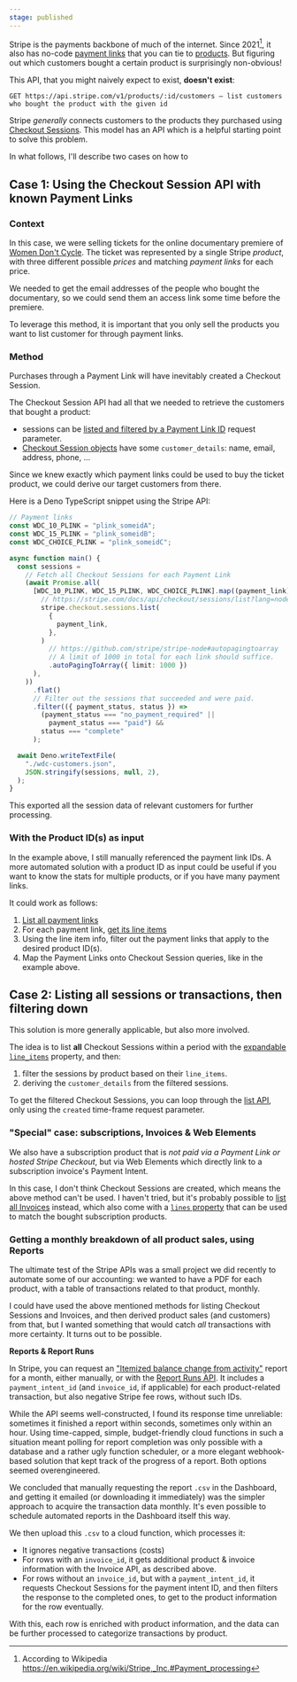 ```yaml
---
stage: published
---
```

Stripe is the payments backbone of much of the internet. Since 2021[^1], it also has no-code [payment links](https://stripe.com/docs/api/payment_links/payment_links?lang=node) that you can tie to [products](https://stripe.com/docs/api/products?lang=node). But figuring out which customers bought a certain product is surprisingly non-obvious!

This API, that you might naively expect to exist, **doesn't exist**:
```
GET https://api.stripe.com/v1/products/:id/customers — list customers who bought the product with the given id
```

Stripe *generally* connects customers to the products they purchased using [Checkout Sessions](https://docs.stripe.com/api/checkout/sessions/object). This model has an API which is a helpful starting point to solve this problem.

In what follows, I'll describe two cases on how to

## Case 1: Using the Checkout Session API with known Payment Links

### Context
In this case, we were selling tickets for the online documentary premiere of [Women Don't Cycle](https://womendontcycle.com). The ticket was represented by a single Stripe *product*, with three different possible *prices* and matching *payment links* for each price.

We needed to get the email addresses of the people who bought the documentary, so we could send them an access link some time before the premiere.

To leverage this method, it is important that you only sell the products you want to list customer for through payment links.
### Method

Purchases through a Payment Link will have inevitably created a Checkout Session.

The Checkout Session API had all that we needed to retrieve the customers that bought a product:
- sessions can be [listed and filtered by a Payment Link ID](https://stripe.com/docs/api/checkout/sessions/list?lang=node) request parameter.
- [Checkout Session objects](https://stripe.com/docs/api/checkout/sessions/object?lang=node) have some `customer_details`: name, email, address, phone, ...


Since we knew exactly which payment links could be used to buy the ticket product, we could derive our target customers from there.

Here is a Deno TypeScript snippet using the Stripe API:

```ts
// Payment links
const WDC_10_PLINK = "plink_someidA";
const WDC_15_PLINK = "plink_someidB";
const WDC_CHOICE_PLINK = "plink_someidC";

async function main() {
  const sessions =
    // Fetch all Checkout Sessions for each Payment Link
    (await Promise.all(
      [WDC_10_PLINK, WDC_15_PLINK, WDC_CHOICE_PLINK].map((payment_link) =>
        // https://stripe.com/docs/api/checkout/sessions/list?lang=node
        stripe.checkout.sessions.list(
          {
            payment_link,
          },
        )
          // https://github.com/stripe/stripe-node#autopagingtoarray
          // A limit of 1000 in total for each link should suffice.
          .autoPagingToArray({ limit: 1000 })
      ),
    ))
      .flat()
      // Filter out the sessions that succeeded and were paid.
      .filter(({ payment_status, status }) =>
        (payment_status === "no_payment_required" ||
          payment_status === "paid") &&
        status === "complete"
      );

  await Deno.writeTextFile(
    "./wdc-customers.json",
    JSON.stringify(sessions, null, 2),
  );
}
```

This exported all the session data of relevant customers for further processing.

### With the Product ID(s) as input
In the example above, I still manually referenced the payment link IDs. A more automated solution with a product ID as input could be useful if you want to know the stats for multiple products, or if you have many payment links. 

It could work as follows:
1. [List all payment links](https://stripe.com/docs/api/payment_links/payment_links/list?lang=node)
2. For each payment link, [get its line items](https://stripe.com/docs/api/payment_links/line_items?lang=node)
3. Using the line item info, filter out the payment links that apply to the desired product ID(s).
4. Map the Payment Links onto Checkout Session queries, like in the example above.
## Case 2: Listing all sessions or transactions, then filtering down

This solution is more generally applicable, but also more involved.

The idea is to list **all** Checkout Sessions within a period with the [expandable `line_items`](https://docs.stripe.com/api/checkout/sessions/object#checkout_session_object-line_items) property, and then: 
1. filter the sessions by product based on their `line_items`.
2. deriving the `customer_details` from the filtered sessions.

To get the filtered Checkout Sessions, you can loop through the [list API](https://docs.stripe.com/api/checkout/sessions/list), only using the `created` time-frame request parameter.
### "Special" case: subscriptions, Invoices & Web Elements

We also have a subscription product that is *not paid via a Payment Link or hosted Stripe Checkout*, but via Web Elements which directly link to a subscription invoice's Payment Intent.

In this case, I don't think Checkout Sessions are created, which means the above method can't be used. I haven't tried, but it's probably possible to [list all Invoices](https://docs.stripe.com/api/invoices/list) instead, which also come with a [`lines` property](https://docs.stripe.com/api/invoices/object#invoice_object-lines) that can be used to match the bought subscription products. 

### Getting a monthly breakdown of all product sales, using Reports

The ultimate test of the Stripe APIs was a small project we did recently to automate some of our accounting: we wanted to have a PDF for each product, with a table of transactions related to that product, monthly.

I could have used the above mentioned methods for listing Checkout Sessions and Invoices, and then derived product sales (and customers) from that, but I wanted something that would catch *all* transactions with more certainty. It turns out to be possible.

**Reports & Report Runs**

In Stripe, you can request an ["Itemized balance change from activity"](https://stripe.com/docs/reports/report-types/balance#schema-balance-change-from-activity-itemized-3) report for a month, either manually, or with the [Report Runs API](https://docs.stripe.com/api/reporting/report_run). It includes a `payment_intent_id` (and `invoice_id`, if applicable) for each product-related transaction, but also negative Stripe fee rows, without such IDs.

While the API seems well-constructed, I found its response time unreliable: sometimes it finished a report within seconds, sometimes only within an hour. Using time-capped, simple, budget-friendly cloud functions in such a situation meant polling for report completion was only possible with a database and a rather ugly function scheduler, or a more elegant webhook-based solution that kept track of the progress of a report. Both options seemed overengineered.

We concluded that manually requesting the report `.csv` in the Dashboard, and getting it emailed (or downloading it immediately) was the simpler approach to acquire the transaction data monthly. It's even possible to schedule automated reports in the Dashboard itself this way.

We then upload this `.csv` to a cloud function, which processes it:
- It ignores negative transactions (costs)
- For rows with an `invoice_id`, it gets additional product & invoice information with the Invoice API, as described above.
- For rows without an `invoice_id`, but with a `payment_intent_id`, it requests Checkout Sessions for the payment intent ID, and then filters the response to the completed ones, to get to the product information for the row eventually.

With this, each row is enriched with product information, and the data can be further processed to categorize transactions by product.


[^1]: According to Wikipedia https://en.wikipedia.org/wiki/Stripe,_Inc.#Payment_processing